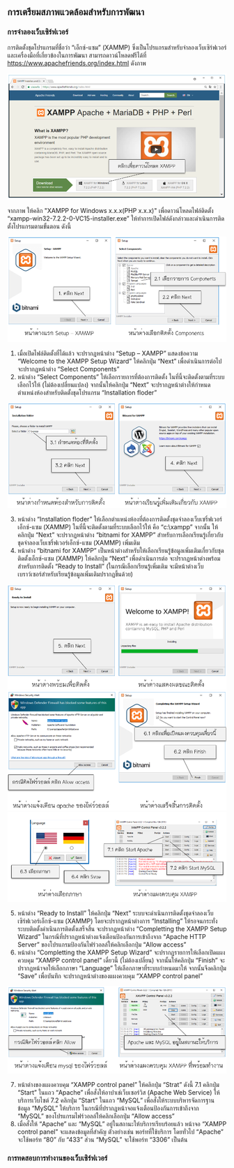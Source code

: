 ## การเตรียมสภาพแวดล้อมสำหรับการพัฒนา
### การจำลองเว็บเซิร์ฟเวอร์
การติดตั้งชุดโปรแกรมที่ชื่อว่า “เอ็กซ์-แซม”  (XAMMP) ซึ่งเป็นโปรแกรมสำหรับจำลองเว็บเซิร์ฟเวอร์และเครื่องมือที่เกี่ยวข้องในการพัฒนา สามารถดาวน์โหลดฟรีได้ที่ https://www.apachefriends.org/index.html ดังภาพ

<img src=img/ch01_08.png>

จากภาพ ให้คลิก "XAMPP for Windows x.x.x(PHP x.x.x)" เพื่อดาวน์โหลดไฟล์ติดตั้ง “xampp-win32-7.2.2-0-VC15-installer.exe” 
ให้ทำการเปิดไฟล์ดังกล่าวและดำเนินการติดตั้งโปรแกรมตามขั้นตอน ดังนี้

<img src=img/ch01_09_1.png>

1. เมื่อเปิดไฟล์ติดตั้งที่ได้แล้ว จะปรากฏหน้าต่าง “Setup – XAMPP” แสดงข้อความ “Welcome to the XAMPP Setup Wizard” ให้คลิกปุ่ม “Next” เพื่อดำเนินการต่อไปจะปรากฏหน้าต่าง “Select Components”
2. หน้าต่าง “Select Components” ให้เลือกรายการที่ต้องการติดตั้ง ในที่นี้จะติดตั้งตามที่ระบบเลือกไว้ให้ (ไม่ต้องเปลี่ยนแปลง) จากนั้นให้คลิกปุ่ม “Next” จะปรากฏหน้าต่างให้กำหนดตำแหน่งห้องสำหรับติดตั้งชุดโปรแกรม “Installation floder”

<img src=img/ch01_09_2.png>

3. หน้าต่าง “Installation floder” ให้เลือกตำแหน่งห้องที่ต้องการติดตั้งชุดจำลองเว็บเซริ์ฟเวอร์เอ็กซ์-แซม (XAMMP) ในที่นี้จะติดตั้งตามที่ระบบเลือกไว้ให้ คือ “c:\xampp” จากนั้น ให้คลิกปุ่ม “Next” จะปรากฏหน้าต่าง “bitnami for XAMPP” สำหรับการเลือกเรียนรู้เกี่ยวกับชุดจำลองเว็บเซริ์ฟเวอร์เอ็กซ์-แซม (XAMMP) เพิ่มเติม
4. หน้าต่าง “bitnami for XAMPP” เป็นหน้าต่างสำหรับให้เลือกเรียนรู้ข้อมูลเพิ่มเติมเกี่ยวกับชุดติดตั้งเอ็กซ์-แซม (XAMMP) ให้คลิกปุ่ม “Next” เพื่อดำเนินการต่อ จะปรากฏหน้าต่างพร้อมสำหรับการติดตั้ง “Ready to Install” (ในกรณีเลือกเรียนรู้เพิ่มเติม จะมีหน้าต่างเว็บเบราว์เซอร์สำหรับเรียนรู้ข้อมูลเพิ่มเติมปรากฏขึ้นด้วย)

<img src=img/ch01_09_3.png>

<img src=img/ch01_09_4.png>

<img src=img/ch01_09_5.png>

5. หน้าต่าง “Ready to Install” ให้คลิกปุ่ม “Next” ระบบจะดำเนินการติดตั้งชุดจำลองเว็บเซิร์ฟเวอร์เอ็กซ์-แซม (XAMMP) โดยจะปรากฏหน้าต่างการ “Installing” ให้รอจนกระทั่งระบบติดตั้งดำเนินการติดตั้งเสร็จสิ้น จะปรากฏหน้าต่าง “Completting the XAMPP Setup Wizard” ในกรณีที่ปรากฏหน้าต่างแจ้งเตือนป้องกันการเข้าถึงจาก “Apache HTTP Server” ของโปรแกรมป้องกันไฟร์วอลล์ให้คลิกเลือกปุ่ม “Allow access”
6.  หน้าต่าง “Completting the XAMPP Setup Wizard” จะปรากฏรายการให้เลือกเปิดแผงควบคุม “XAMPP control panel” เดี๋ยวนี้ (ไม่ต้องเปลี่ยน) จากนั้นให้คลิกปุ่ม “Finish” จะปรากฏหน้าจอให้เลือกภาษา “Language” ให้เลือกภาษาที่ระบบกำหนดมาให้ จากนั้นจึงคลิกปุ่ม “Save” เพื่อบันทึก จะปรากฏหน้าต่างของแผงควบคุม “XAMPP control panel”

<img src=img/ch01_09_6.png>

7.  หน้าต่างของแผงควบคุม “XAMPP control panel” ให้คลิกปุ่ม “Strat” ดังนี้
	7.1  คลิกปุ่ม “Start” ในแถว “Apache” เพื่อสั่งให้อาปาเช่เว็บเซอร์วิส (Apache Web Service) ให้บริการเว็บไซต์
	7.2  คลิกปุ่ม “Start” ในแถว “MySQL” เพื่อสั่งให้ระบบบริหารจัดการฐานข้อมูล “MySQL” ให้บริการ ในกรณีที่ปรากฏหน้าจอแจ้งเตือนป้องกันการเข้าถึงจาก “MySQL” ของโปรแกรมไฟร์วอลล์ให้คลิกเลือกปุ่ม “Allow access”
8.  เมื่อสั่งให้ “Apache” และ “MySQL” อยู่ในสถานะให้บริการเรียบร้อยแล้ว หน้าจอ “XAMPP control panel” จะแสดงข้อมูลที่สำคัญ ตัวอย่างเช่น พอร์ทที่ใช้บริการ โดยทั่วไป “Apache” จะใช้พอร์ท “80” กับ “433” ส่วน “MySQL” จะใช้พอร์ท “3306” เป็นต้น

### การทดสอบการทำงานของเว็บเซิร์ฟเวอร์